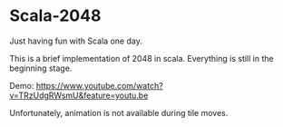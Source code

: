 # Scala-2048
Just having fun with Scala one day.

This is a brief implementation of 2048 in scala. Everything is still in the beginning stage.


Demo:
https://www.youtube.com/watch?v=TRzUdgRWsmU&feature=youtu.be

Unfortunately, animation is not available during tile moves.
